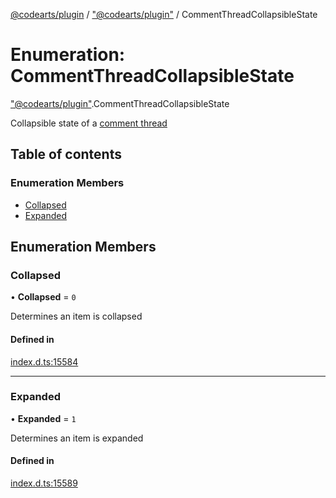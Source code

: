[@codearts/plugin](../README.md) / ["@codearts/plugin"](../modules/_codearts_plugin_.md) / CommentThreadCollapsibleState

# Enumeration: CommentThreadCollapsibleState

["@codearts/plugin"](../modules/_codearts_plugin_.md).CommentThreadCollapsibleState

Collapsible state of a [comment thread](../interfaces/codearts_plugin_.CommentThread.md)

## Table of contents

### Enumeration Members

- [Collapsed](codearts_plugin_.CommentThreadCollapsibleState.md#collapsed)
- [Expanded](codearts_plugin_.CommentThreadCollapsibleState.md#expanded)

## Enumeration Members

### Collapsed

• **Collapsed** = ``0``

Determines an item is collapsed

#### Defined in

[index.d.ts:15584](https://github.com/shuyaqian/cloudide-plugin-api/blob/5b69219/index.d.ts#L15584)

___

### Expanded

• **Expanded** = ``1``

Determines an item is expanded

#### Defined in

[index.d.ts:15589](https://github.com/shuyaqian/cloudide-plugin-api/blob/5b69219/index.d.ts#L15589)
